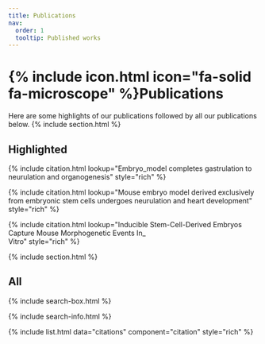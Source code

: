 ```yaml
---
title: Publications
nav:
  order: 1
  tooltip: Published works
---
```


# {% include icon.html icon="fa-solid fa-microscope" %}Publications

Here are some highlights of our publications followed by all our publications below.
{% include section.html %}

## Highlighted

{% include citation.html lookup="Embryo\_model completes gastrulation to neurulation and organogenesis" style="rich" %}

{% include citation.html lookup="Mouse embryo model derived exclusively from embryonic stem cells undergoes
    neurulation and heart development" style="rich" %}

{% include citation.html lookup="Inducible Stem-Cell-Derived Embryos Capture Mouse Morphogenetic Events In\_\
    Vitro" style="rich" %}

{% include section.html %}

## All

{% include search-box.html %}

{% include search-info.html %}

{% include list.html data="citations" component="citation" style="rich" %}
